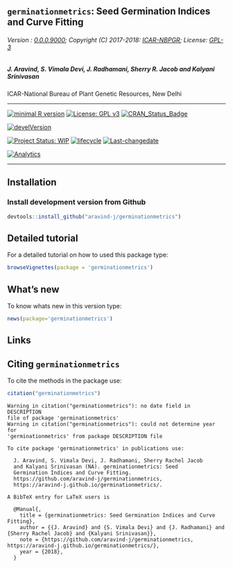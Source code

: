 
## `germinationmetrics`: Seed Germination Indices and Curve Fitting

###### Version : [0.0.0.9000](https://aravind-j.github.io/germinationmetrics/articles/Introduction.html#version-history); Copyright (C) 2017-2018: [ICAR-NBPGR](http://www.nbpgr.ernet.in/); License: [GPL-3](https://www.r-project.org/Licenses/)

##### *J. Aravind, S. Vimala Devi, J. Radhamani, Sherry R. Jacob and Kalyani Srinivasan*

ICAR-National Bureau of Plant Genetic Resources, New Delhi

-----

[![minimal R
version](https://img.shields.io/badge/R%3E%3D-3.0.2-6666ff.svg)](https://cran.r-project.org/)
[![License: GPL
v3](https://img.shields.io/badge/License-GPL%20v3-blue.svg)](https://www.gnu.org/licenses/gpl-3.0)
[![CRAN\_Status\_Badge](https://www.r-pkg.org/badges/version-last-release/germinationmetrics)](https://cran.r-project.org/package=germinationmetrics)
<!-- [![rstudio mirror downloads](https://cranlogs.r-pkg.org/badges/grand-total/germinationmetrics?color=green)](https://CRAN.R-project.org/package=germinationmetrics) -->
<!-- [![packageversion](https://img.shields.io/badge/Package%20version-0.2.3.3-orange.svg)](https://github.com/aravind-j/germinationmetrics) -->
[![develVersion](https://img.shields.io/badge/devel%20version-0.2.3.3-orange.svg)](https://github.com/aravind-j/germinationmetrics)
<!-- [![GitHub Download Count](https://github-basic-badges.herokuapp.com/downloads/aravind-j/germinationmetrics/total.svg)] -->
[![Project Status:
WIP](http://www.repostatus.org/badges/latest/wip.svg)](http://www.repostatus.org/#wip)
[![lifecycle](https://img.shields.io/badge/lifecycle-maturing-blue.svg)](https://www.tidyverse.org/lifecycle/#experimental)
[![Last-changedate](https://img.shields.io/badge/last%20change-2018--03--30-yellowgreen.svg)](/commits/master)
<!-- [![Rdoc](http://www.rdocumentation.org/badges/version/germinationmetrics)](http://www.rdocumentation.org/packages/germinationmetrics) -->
<!-- [![Zenodo DOI](https://zenodo.org/badge/DOI/10.5281/zenodo.841963.svg)](https://doi.org/10.5281/zenodo.841963) -->
[![Analytics](https://pro-pulsar-193905.appspot.com/UA-116205606-1/welcome-page)](https://github.com/aravind-j/google-analytics-beacon)

-----

## Installation

### Install development version from Github

``` r
devtools::install_github("aravind-j/germinationmetrics")
```

## Detailed tutorial

For a detailed tutorial on how to used this package type:

``` r
browseVignettes(package = 'germinationmetrics')
```

## What’s new

To know whats new in this version type:

``` r
news(package='germinationmetrics')
```

## Links

## Citing `germinationmetrics`

To cite the methods in the package
    use:

``` r
citation("germinationmetrics")
```

    Warning in citation("germinationmetrics"): no date field in DESCRIPTION
    file of package 'germinationmetrics'
    Warning in citation("germinationmetrics"): could not determine year for
    'germinationmetrics' from package DESCRIPTION file
    
    To cite package 'germinationmetrics' in publications use:
    
      J. Aravind, S. Vimala Devi, J. Radhamani, Sherry Rachel Jacob
      and Kalyani Srinivasan (NA). germinationmetrics: Seed
      Germination Indices and Curve Fitting.
      https://github.com/aravind-j/germinationmetrics,
      https://aravind-j.github.io/germinationmetrics/.
    
    A BibTeX entry for LaTeX users is
    
      @Manual{,
        title = {germinationmetrics: Seed Germination Indices and Curve Fitting},
        author = {{J. Aravind} and {S. Vimala Devi} and {J. Radhamani} and {Sherry Rachel Jacob} and {Kalyani Srinivasan}},
        note = {https://github.com/aravind-j/germinationmetrics,
    https://aravind-j.github.io/germinationmetrics/},
        year = {2018},
      }
